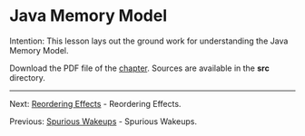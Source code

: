# Java Memory Model

Intention: This lesson lays out the ground work for understanding the Java Memory Model.

Download the PDF file of the [chapter](chapter_24.pdf). Sources are available in the <b>src</b> directory. 

<hr>

Next: [Reordering Effects](chapter_25.md "Reordering Effects") - Reordering Effects.

Previous: [Spurious Wakeups](chapter_23.md "Spurious Wakeups") - Spurious Wakeups.